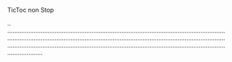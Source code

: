 TicToc non Stop

..
........................................................................................................................................................................................................................................................................................................................................................................................................